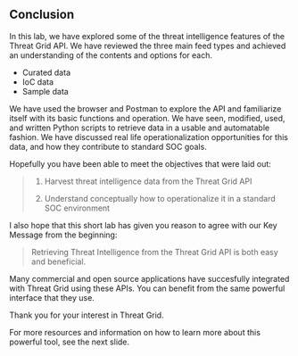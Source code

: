 ## Conclusion

In this lab, we have explored some of the threat intelligence features of the Threat Grid API. We have reviewed the three main feed types and achieved an understanding of the contents and options for each.

- Curated data
- IoC data
- Sample data

We have used the browser and Postman to explore the API and familiarize itself with its basic functions and operation.
We have seen, modified, used, and written Python scripts to retrieve data in a usable and automatable fashion. 
We have discussed real life operationalization opportunities for this data, and how they contribute to standard SOC goals. 

Hopefully you have been able to meet the objectives that were laid out:

> 1. Harvest threat intelligence data from the Threat Grid API
> 
> 2. Understand conceptually how to operationalize it in a standard SOC environment


I also hope that this short lab has given you reason to agree with our Key Message from the beginning: 

> Retrieving Threat Intelligence from the Threat Grid API is both easy and beneficial.

Many commercial and open source applications have succesfully integrated with Threat Grid using these APIs. You can benefit from the same powerful interface that they use. 

Thank you for your interest in Threat Grid.

For more resources and information on how to learn more about this powerful tool, see the next slide.

